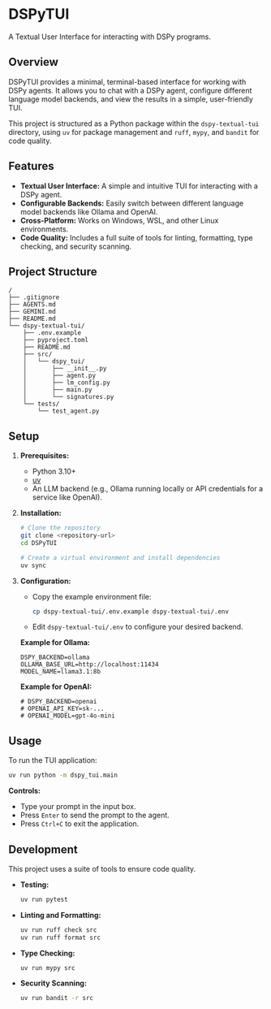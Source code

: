 # DSPyTUI

A Textual User Interface for interacting with DSPy programs.

## Overview

DSPyTUI provides a minimal, terminal-based interface for working with DSPy agents. It allows you to chat with a DSPy agent, configure different language model backends, and view the results in a simple, user-friendly TUI.

This project is structured as a Python package within the `dspy-textual-tui` directory, using `uv` for package management and `ruff`, `mypy`, and `bandit` for code quality.

## Features

-   **Textual User Interface:** A simple and intuitive TUI for interacting with a DSPy agent.
-   **Configurable Backends:** Easily switch between different language model backends like Ollama and OpenAI.
-   **Cross-Platform:** Works on Windows, WSL, and other Linux environments.
-   **Code Quality:** Includes a full suite of tools for linting, formatting, type checking, and security scanning.

## Project Structure

```
/
├── .gitignore
├── AGENTS.md
├── GEMINI.md
├── README.md
└── dspy-textual-tui/
    ├── .env.example
    ├── pyproject.toml
    ├── README.md
    ├── src/
    │   └── dspy_tui/
    │       ├── __init__.py
    │       ├── agent.py
    │       ├── lm_config.py
    │       ├── main.py
    │       └── signatures.py
    └── tests/
        └── test_agent.py
```

## Setup

1.  **Prerequisites:**
    *   Python 3.10+
    *   [uv](https://github.com/astral-sh/uv)
    *   An LLM backend (e.g., Ollama running locally or API credentials for a service like OpenAI).

2.  **Installation:**
    ```bash
    # Clone the repository
    git clone <repository-url>
    cd DSPyTUI

    # Create a virtual environment and install dependencies
    uv sync
    ```

3.  **Configuration:**
    *   Copy the example environment file:
        ```bash
        cp dspy-textual-tui/.env.example dspy-textual-tui/.env
        ```
    *   Edit `dspy-textual-tui/.env` to configure your desired backend.

    **Example for Ollama:**
    ```env
    DSPY_BACKEND=ollama
    OLLAMA_BASE_URL=http://localhost:11434
    MODEL_NAME=llama3.1:8b
    ```

    **Example for OpenAI:**
    ```env
    # DSPY_BACKEND=openai
    # OPENAI_API_KEY=sk-...
    # OPENAI_MODEL=gpt-4o-mini
    ```

## Usage

To run the TUI application:

```bash
uv run python -m dspy_tui.main
```

**Controls:**

*   Type your prompt in the input box.
*   Press `Enter` to send the prompt to the agent.
*   Press `Ctrl+C` to exit the application.

## Development

This project uses a suite of tools to ensure code quality.

*   **Testing:**
    ```bash
    uv run pytest
    ```

*   **Linting and Formatting:**
    ```bash
    uv run ruff check src
    uv run ruff format src
    ```

*   **Type Checking:**
    ```bash
    uv run mypy src
    ```

*   **Security Scanning:**
    ```bash
    uv run bandit -r src
    ```

